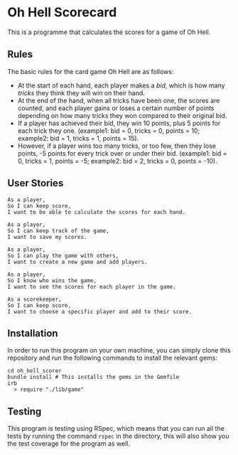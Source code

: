 # Oh Hell Scorecard

This is a programme that calculates the scores for a game of Oh Hell. 

## Rules

The basic rules for the card game Oh Hell are as follows:
* At the start of each hand, each player makes a *bid*, which is how many *tricks* they think they will win on their hand.
* At the end of the hand, when all tricks have been one, the scores are counted, and each player gains or loses a certain number of points depending on how many tricks they won compared to their original bid.
* If a player has achieved their bid, they win 10 points, plus 5 points for each trick they one. (example1: bid = 0, tricks = 0, points = 10; example2: bid = 1, tricks = 1, points = 15).
* However, if a player wins too many tricks, or too few, then they lose points, -5 points for every trick over or under their bid. (example1: bid = 0, tricks = 1, points = -5; example2: bid = 2, tricks = 0, points = -10).

## User Stories

```
As a player,
So I can keep score,
I want to be able to calculate the scores for each hand.

As a player,
So I can keep track of the game,
I want to save my scores.

As a player,
So I can play the game with others,
I want to create a new game and add players.

As a player,
So I know who wins the game,
I want to see the scores for each player in the game.

As a scorekeeper,
So I can keep score,
I want to choose a specific player and add to their score.
```

## Installation

In order to run this program on your own machine, you can simply clone this repository and run the following commands to install the relevant gems:

```
cd oh_hell_scorer
bundle install # This installs the gems in the Gemfile
irb
  > require "./lib/game"
```

## Testing

This program is testing using RSpec, which means that you can run all the tests by running the command `rspec` in the directory, this will also show you the test coverage for the program as well.

